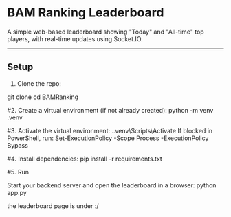 # BAM Ranking Leaderboard

A simple web-based leaderboard showing "Today" and "All-time" top players, with real-time updates using Socket.IO.

---

## Setup

1. Clone the repo:


git clone <url>
cd BAMRanking

#2. Create a virtual environment (if not already created):
python -m venv .venv

#3. Activate the virtual environment:
.\.venv\Scripts\Activate
If blocked in PowerShell, run:
Set-ExecutionPolicy -Scope Process -ExecutionPolicy Bypass

#4. Install dependencies:
pip install -r requirements.txt


#5. Run

Start your backend server and open the leaderboard in a browser:
python app.py

the leaderboard page is under :/
